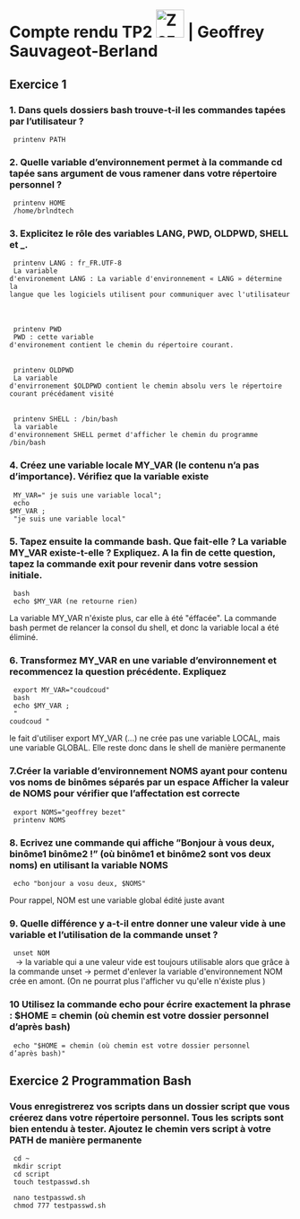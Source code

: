 # Compte rendu TP2  <img src="https://image.flaticon.com/icons/svg/518/518713.svg" height="50" alt="Zozor" /> | Geoffrey Sauvageot-Berland 

## Exercice 1 

### **1. Dans quels dossiers bash trouve-t-il les commandes tapées par l’utilisateur ?**

<code> printenv PATH </code>

### **2. Quelle variable d’environnement permet à la commande cd tapée sans argument de vous ramener dans votre répertoire personnel ?**

<code> printenv HOME</code> <br>
<code> /home/brlndtech </code> <br>

### **3. Explicitez le rôle des variables LANG, PWD, OLDPWD, SHELL et _.**

<code> printenv LANG  : fr_FR.UTF-8 </code> <br> 
<code> La variable d'environement LANG : La variable d'environnement « LANG » détermine la langue que les logiciels utilisent pour communiquer avec l'utilisateur </code> <br> <br>

<code> printenv PWD </code> <br>
<code> PWD : cette variable d'environement contient le chemin du répertoire courant. </code> <br> <br>

<code> printenv OLDPWD </code> <br>
<code> La variable d'envirronement $OLDPWD contient le chemin absolu vers le répertoire courant précédament visité </code><br>
<br>

<code> printenv SHELL : /bin/bash</code> <br>
<code> la variable d'environnement SHELL permet d'afficher le chemin du programme /bin/bash </code>


### **4. Créez une variable locale MY_VAR (le contenu n’a pas d’importance). Vérifiez que la variable existe**

<code> MY_VAR=" je suis une variable local"; </code> <br>
<code>
    echo $MY_VAR ; <br>
    "je suis une variable local" 
</code> <br>

### **5. Tapez ensuite la commande bash. Que fait-elle ? La variable MY_VAR existe-t-elle ? Expliquez. A la fin de cette question, tapez la commande exit pour revenir dans votre session initiale.**

<code> bash </code> <br>
<code> echo $MY_VAR (ne retourne rien) </code>

La variable MY_VAR n'éxiste plus, car elle à été "éffacée". La commande bash permet de relancer la consol du shell, et donc la variable local a été éliminé. 


### **6. Transformez MY_VAR en une variable d’environnement et recommencez la question précédente. Expliquez**

<code> export MY_VAR="coudcoud" <br> bash  <br> echo $MY_VAR ; <br> " coudcoud "</code> 

le fait d'utiliser export MY_VAR (...) ne crée pas une variable LOCAL, mais une variable GLOBAL. Elle reste donc dans le shell de manière permanente 

### **7.Créer la variable d’environnement NOMS ayant pour contenu vos noms de binômes séparés par un espace Afficher la valeur de NOMS pour vérifier que l’affectation est correcte**

<code> export NOMS="geoffrey bezet" <br> printenv NOMS </code>

### **8. Ecrivez une commande qui affiche ”Bonjour à vous deux, binôme1 binôme2 !” (où binôme1 et binôme2 sont vos deux noms) en utilisant la variable NOMS**

<code> echo "bonjour a vosu deux, $NOMS" </code> 

Pour rappel, NOM est une variable global édité juste avant 

### **9. Quelle différence y a-t-il entre donner une valeur vide à une variable et l’utilisation de la commande unset ?** 

<code> unset NOM <br> </code>
-> la variable qui a une valeur vide est toujours utilisable alors que grâce à la commande unset -> permet d'enlever la variable d'environnement NOM crée en amont. (On ne  pourrat plus l'afficher vu qu'elle n'éxiste plus )

### **10 Utilisez la commande echo pour écrire exactement la phrase : $HOME = chemin (où chemin est votre dossier personnel d’après bash)**

<code> echo "$HOME = chemin (où chemin est votre dossier personnel d’après bash)" </code> 

## Exercice 2 Programmation Bash

### **Vous enregistrerez vos scripts dans un dossier script que vous créerez dans votre répertoire personnel. Tous les scripts sont bien entendu à tester. Ajoutez le chemin vers script à votre PATH de manière permanente** 

<code> cd ~ <br>  mkdir script <br> cd script <br> touch testpasswd.sh <br>
nano testpasswd.sh <br>
chmod 777 testpasswd.sh <br>
</code>





